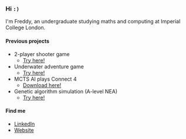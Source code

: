### Hi `:)`

I'm Freddy, an undergraduate studying maths and computing at Imperial College London.

#### Previous projects

- 2-player shooter game
  - [Try here!](https://litetj.itch.io/duel)
- Underwater adventure game
  - [Try here!](https://litetj.itch.io/ten-minutes-of-existence)
- MCTS AI plays Connect 4
  - [Download here!](https://github.com/ImpTJ/connect-four-mcts)
- Genetic algorithm simulation (A-level NEA)
  - [Try here!](https://freddyproject.github.io/Machine_Learning_Simulator)

#### Find me

- [LinkedIn](https://www.linkedin.com/in/freddy-jiang-a949331a3/)
- [Website](https://imptj.github.io/)
